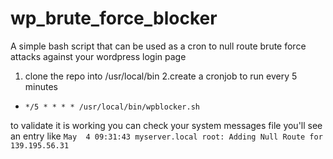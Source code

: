 # wp_brute_force_blocker
A simple bash script that can be used as a cron to null route brute force attacks against your wordpress login page

1. clone the repo into /usr/local/bin
2.create a cronjob to run every 5 minutes
  * `*/5 * * * * /usr/local/bin/wpblocker.sh`

to validate it is working you can check your system messages file you'll see an entry like
`May  4 09:31:43 myserver.local root: Adding Null Route for 139.195.56.31`